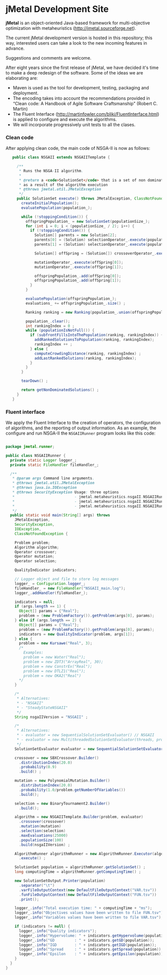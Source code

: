 # jMetal Development Site

**jMetal** is an object-oriented Java-based framework for multi-objective optimization with metaheuristics
(http://jmetal.sourceforge.net).

The current jMetal development version is hosted in this repository; this way, interested users can take a look to
the new incoming features in advance.

Suggestions and comments are welcome.

After eight years since the first release of jMetal, we have decided it's time to make a deep redesign of the
software. Some of the ideas we are elaborating are:
* Maven is used as the tool for development, testing, packaging and deployment.
* The encoding takes into account the recommendations provided in “Clean code: A Handbook of Agile Software Craftsmanship" (Robert C. Martin)
* The Fluent Interface (http://martinfowler.com/bliki/FluentInterface.html) is applied to configure and execute
the algorithms.
* We will incorporate progressively unit tests to all the clases.

### Clean code
After applying clean code, the main code of NSGA-II is now as follows:
``` java
   public class NSGAII extends NSGAIITemplate {

     /**
      * Runs the NSGA-II algorithm.
      *
      * @return a <code>SolutionSet</code> that is a set of non dominated solutions
      * as a result of the algorithm execution
      * @throws jmetal.util.JMetalException
      */
     public SolutionSet execute() throws JMetalException, ClassNotFoundException {
       createInitialPopulation();
       evaluatePopulation(population_);

       while (!stoppingCondition()) {
         offspringPopulation_ = new SolutionSet(populationSize_);
         for (int i = 0; i < (populationSize_ / 2); i++) {
           if (!stoppingCondition()) {
             Solution[] parents = new Solution[2];
             parents[0] = (Solution) selectionOperator_.execute(population_);
             parents[1] = (Solution) selectionOperator_.execute(population_);

             Solution[] offSpring = (Solution[]) crossoverOperator_.execute(parents);

             mutationOperator_.execute(offSpring[0]);
             mutationOperator_.execute(offSpring[1]);

             offspringPopulation_.add(offSpring[0]);
             offspringPopulation_.add(offSpring[1]);
           }
         }

         evaluatePopulation(offspringPopulation_);
         evaluations_ += offspringPopulation_.size() ;

         Ranking ranking = new Ranking(population_.union(offspringPopulation_));

         population_.clear();
         int rankingIndex = 0 ;
         while (populationIsNotFull()) {
           if (subfrontFillsIntoThePopulation(ranking, rankingIndex)) {
             addRankedSolutionsToPopulation(ranking, rankingIndex);
             rankingIndex ++ ;
           } else {
             computeCrowdingDistance(ranking, rankingIndex) ;
             addLastRankedSolutions(ranking, rankingIndex);
           }
         }
       }

       tearDown() ;

       return getNonDominatedSolutions() ;
     }
   }
```
### Fluent interface
We apply the Fluent Interface to the creation of operators, the configuration of algorithms, and
the reporting of output information. As an example, the configure and run NSGA-II the `NSGAIIRunner`
program looks like this code:

``` java

package jmetal.runner;

public class NSGAIIRunner {
  private static Logger logger_;
  private static FileHandler fileHandler_;

  /**
   * @param args Command line arguments.
   * @throws jmetal.util.JMetalException
   * @throws java.io.IOException
   * @throws SecurityException Usage: three options
   *                           - jmetal.metaheuristics.nsgaII.NSGAIIRunner
   *                           - jmetal.metaheuristics.nsgaII.NSGAIIRunner problemName
   *                           - jmetal.metaheuristics.nsgaII.NSGAIIRunner problemName paretoFrontFile
   */
  public static void main(String[] args) throws
    JMetalException,
    SecurityException,
    IOException,
    ClassNotFoundException {

    Problem problem;
    Algorithm algorithm;
    Operator crossover;
    Operator mutation;
    Operator selection;

    QualityIndicator indicators;

    // Logger object and file to store log messages
    logger_ = Configuration.logger_;
    fileHandler_ = new FileHandler("NSGAII_main.log");
    logger_.addHandler(fileHandler_);

    indicators = null;
    if (args.length == 1) {
      Object[] params = {"Real"};
      problem = (new ProblemFactory()).getProblem(args[0], params);
    } else if (args.length == 2) {
      Object[] params = {"Real"};
      problem = (new ProblemFactory()).getProblem(args[0], params);
      indicators = new QualityIndicator(problem, args[1]);
    } else {
      problem = new Kursawe("Real", 3);
      /*
        Examples:
        problem = new Water("Real");
        problem = new ZDT3("ArrayReal", 30);
        problem = new ConstrEx("Real");
        problem = new DTLZ1("Real");
        problem = new OKA2("Real")
      */
    }

    /*
     * Alternatives:
     * - "NSGAII"
     * - "SteadyStateNSGAII"
     */
    String nsgaIIVersion = "NSGAII" ;

    /*
     * Alternatives:
     * - evaluator = new SequentialSolutionSetEvaluator() // NSGAII
     * - evaluator = new MultithreadedSolutionSetEvaluator(threads, problem) // parallel NSGAII
     */
    SolutionSetEvaluator evaluator = new SequentialSolutionSetEvaluator() ;

    crossover = new SBXCrossover.Builder()
      .distributionIndex(20.0)
      .probability(0.9)
      .build() ;

    mutation = new PolynomialMutation.Builder()
      .distributionIndex(20.0)
      .probability(1.0/problem.getNumberOfVariables())
      .build();

    selection = new BinaryTournament2.Builder()
      .build();

    algorithm = new NSGAIITemplate.Builder(problem, evaluator)
      .crossover(crossover)
      .mutation(mutation)
      .selection(selection)
      .maxEvaluations(25000)
      .populationSize(100)
      .build(nsgaIIVersion) ;

    AlgorithmRunner algorithmRunner = new AlgorithmRunner.Executor(algorithm)
      .execute() ;

    SolutionSet population = algorithmRunner.getSolutionSet() ;
    long computingTime = algorithmRunner.getComputingTime() ;

    new SolutionSetOutput.Printer(population)
      .separator("\t")
      .varFileOutputContext(new DefaultFileOutputContext("VAR.tsv"))
      .funFileOutputContext(new DefaultFileOutputContext("FUN.tsv"))
      .print();

    logger_.info("Total execution time: " + computingTime + "ms");
    logger_.info("Objectives values have been written to file FUN.tsv");
    logger_.info("Variables values have been written to file VAR.tsv");

    if (indicators != null) {
      logger_.info("Quality indicators");
      logger_.info("Hypervolume: " + indicators.getHypervolume(population));
      logger_.info("GD         : " + indicators.getGD(population));
      logger_.info("IGD        : " + indicators.getIGD(population));
      logger_.info("Spread     : " + indicators.getSpread(population));
      logger_.info("Epsilon    : " + indicators.getEpsilon(population));
    }
  }
}
```



